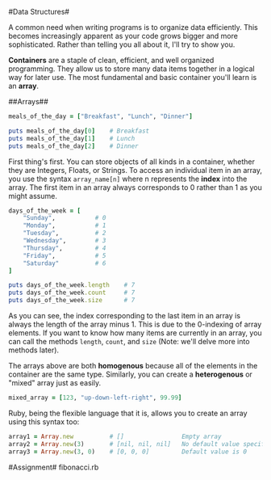 #Data Structures#

A common need when writing programs is to organize data efficiently. This becomes increasingly apparent as your code grows bigger and more sophisticated. Rather than telling you all about it, I'll try to show you.

**Containers** are a staple of clean, efficient, and well organized programming. They allow us to store many data items together in a logical way for later use. The most fundamental and basic container you'll learn is an **array**.

##Arrays##

```ruby
meals_of_the_day = ["Breakfast", "Lunch", "Dinner"]

puts meals_of_the_day[0]    # Breakfast
puts meals_of_the_day[1]    # Lunch
puts meals_of_the_day[2]    # Dinner
```

First thing's first. You can store objects of all kinds in a container, whether they are Integers, Floats, or Strings. To access an individual item in an array, you use the syntax ```array_name[n]``` where n represents the **index** into the array. The first item in an array always corresponds to 0 rather than 1 as you might assume.

```ruby
days_of_the_week = [
    "Sunday",           # 0 
    "Monday",           # 1
    "Tuesday",          # 2
    "Wednesday",        # 3
    "Thursday",         # 4
    "Friday",           # 5
    "Saturday"          # 6
]

puts days_of_the_week.length    # 7
puts days_of_the_week.count     # 7
puts days_of_the_week.size      # 7
```

As you can see, the index corresponding to the last item in an array is always the length of the array minus 1. This is due to the 0-indexing of array elements. If you want to know how many items are currently in an array, you can call the methods ```length```, ```count```, and ```size``` (Note: we'll delve more into methods later).

The arrays above are both **homogenous** because all of the elements in the container are the same type. Similarly, you can create a **heterogenous** or "mixed" array just as easily.

```ruby
mixed_array = [123, "up-down-left-right", 99.99]
```

Ruby, being the flexible language that it is, allows you to create an array using this syntax too:

```ruby
array1 = Array.new          # []                Empty array
array2 = Array.new(3)       # [nil, nil, nil]   No default value specified
array3 = Array.new(3, 0)    # [0, 0, 0]         Default value is 0
```

#Assignment#
fibonacci.rb

```ruby

```
